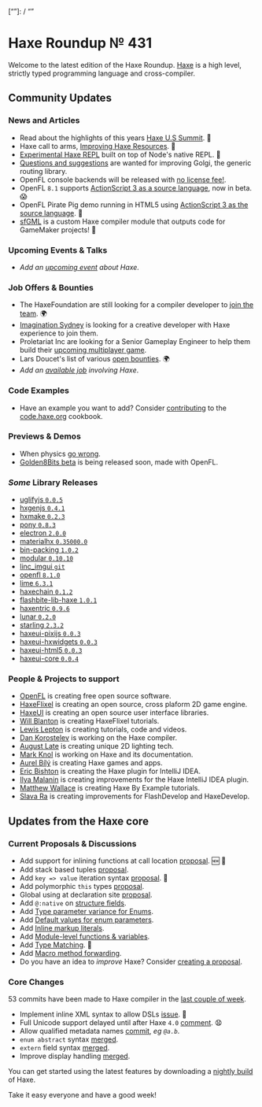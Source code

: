 [_template]: ../templates/roundup.html
[date]: / "2018-05-17 10:03:00"
[modified]: / "2018-05-17 10:55:00"
[published]: / "2018-05-17 12:00:00"
[description]: / "The latest news covering the Haxe community, featuring upcoming talks, the latest HaxeLib releases, game previews and lots more!"
[“”]: / “”

# Haxe Roundup № 431

Welcome to the latest edition of the Haxe Roundup. [Haxe](http://haxe.org/?ref=haxe.io) is a high level, strictly typed programming language and cross-compiler.

## Community Updates

### News and Articles

- Read about the highlights of this years [Haxe U.S Summit](https://haxe.org/blog/haxe-summit-recap/). :star2:
- Haxe call to arms, [Improving Haxe Resources](https://community.haxe.org/t/haxe-call-to-arms-improving-haxe-resources/688/1). :star2:
- [Experimental Haxe REPL](https://twitter.com/elsassph/status/994593613417013248) built on top of Node's native REPL. :star2:
- [Questions and suggestions](https://community.haxe.org/t/golgi-and-adadt/708/1) are wanted for improving Golgi, the generic routing library.
- OpenFL console backends will be released with [no license fee!](https://twitter.com/larsiusprime/status/992453418584330240).
- OpenFL `8.1` supports [ActionScript 3 as a source language](https://twitter.com/Open_FL/status/996909330988384256), now in beta. :scream:
- OpenFL Pirate Pig demo running in HTML5 using [ActionScript 3 as the source language](https://twitter.com/singmajesty/status/996570529778696192). :star2:
- [sfGML](https://yellowafterlife.itch.io/gamemaker-haxe) is a custom Haxe compiler module that outputs code for GameMaker projects! :star2:

### Upcoming Events & Talks

- _Add an [upcoming event](https://github.com/skial/haxe.io/labels/events) about Haxe._

### Job Offers & Bounties

- The HaxeFoundation are still looking for a compiler developer to [join the team](https://haxe.org/blog/hf-is-recruiting/). :earth_africa:
- [Imagination Sydney](https://github.com/skial/haxe.io/issues/505) is looking for a creative developer with Haxe experience to join them.
- Proletariat Inc are looking for a Senior Gameplay Engineer to help them build their [upcoming multiplayer game](https://twitter.com/cwaneck/status/988398620230766595).
- Lars Doucet's list of various [open bounties](https://github.com/larsiusprime/larsBounties/issues). :earth_africa:
- _Add an [available job](https://github.com/skial/haxe.io/labels/jobs) involving Haxe_.

### Code Examples

- Have an example you want to add? Consider [contributing](https://github.com/HaxeFoundation/code-cookbook#contributing-articles) to the [code.haxe.org](https://code.haxe.org/) cookbook.

### Previews & Demos

- When physics [go wrong](https://twitter.com/matanube/status/995996227249541120).
- [Golden8Bits beta](https://twitter.com/Criptomedia/status/995079414886039552) is being released soon, made with OpenFL.

### _Some_ Library Releases

- [uglifyjs `0.0.5`](http://lib.haxe.org/p/uglifyjs)
- [hxgenjs `0.4.1`](http://lib.haxe.org/p/hxgenjs)
- [hxmake `0.2.3`](http://lib.haxe.org/p/hxmake)
- [pony `0.8.3`](http://lib.haxe.org/p/pony)
- [electron `2.0.0`](http://lib.haxe.org/p/electron)
- [materialhx `0.35000.0`](http://lib.haxe.org/p/materialhx)
- [bin-packing `1.0.2`](http://lib.haxe.org/p/bin-packing)
- [modular `0.10.10`](http://lib.haxe.org/p/modular)
- [linc_imgui `git`](https://github.com/Aidan63/linc_imgui)
- [openfl `8.1.0`](http://lib.haxe.org/p/openfl)
- [lime `6.3.1`](http://lib.haxe.org/p/lime)
- [haxechain `0.1.2`](http://lib.haxe.org/p/haxechain)
- [flashbite-lib-haxe `1.0.1`](http://lib.haxe.org/p/flashbite-lib-haxe)
- [haxentric `0.9.6`](http://lib.haxe.org/p/Haxentric)
- [lunar `0.2.0`](http://lib.haxe.org/p/lunar)
- [starling `2.3.2`](http://lib.haxe.org/p/starling)
- [haxeui-pixijs `0.0.3`](http://lib.haxe.org/p/haxeui-pixijs)
- [haxeui-hxwidgets `0.0.3`](http://lib.haxe.org/p/haxeui-hxwidgets)
- [haxeui-html5 `0.0.3`](http://lib.haxe.org/p/haxeui-html5)
- [haxeui-core `0.0.4`](http://lib.haxe.org/p/haxeui-core)


### People & Projects to support

- [OpenFL](https://www.patreon.com/openfl) is creating free open source software.
- [HaxeFlixel](https://www.patreon.com/haxeflixel) is creating an open source, cross plaform 2D game engine.
- [HaxeUI](https://www.patreon.com/haxeui) is creating an open source user interface libraries.
- [Will Blanton](https://www.patreon.com/x01010111) is creating HaxeFlixel tutorials.
- [Lewis Lepton](https://www.patreon.com/lewislepton) is creating tutorials, code and videos.
- [Dan Korostelev](https://www.patreon.com/nadako) is working on the Haxe compiler.
- [August Late](http://www.patreon.com/augustlate) is creating unique 2D lighting tech.
- [Mark Knol](https://www.patreon.com/markknol) is working on Haxe and its documentation.
- [Aurel Bílý](https://www.patreon.com/Aurel300) is creating Haxe games and apps.
- [Eric Bishton](https://www.patreon.com/EricBishton) is creating the Haxe plugin for IntelliJ IDEA.
- [Ilya Malanin](https://www.patreon.com/mayakwd) is creating improvements for the Haxe IntelliJ IDEA plugin.
- [Matthew Wallace](https://www.patreon.com/haxeexamples) is creating Haxe By Example tutorials.
- [Slava Ra](https://www.patreon.com/slavara) is creating improvements for FlashDevelop and HaxeDevelop.

## Updates from the Haxe core

### Current Proposals & Discussions

- Add support for inlining functions at call location [proposal](https://github.com/HaxeFoundation/haxe-evolution/pull/45). :new: :star2:
- Add stack based tuples [proposal](https://github.com/HaxeFoundation/haxe-evolution/pull/38).
- Add `key => value` iteration syntax [proposal](https://github.com/HaxeFoundation/haxe-evolution/pull/37). :star2:
- Add polymorphic `this` types [proposal](https://github.com/HaxeFoundation/haxe-evolution/pull/36).
- Global using at declaration site [proposal](https://github.com/HaxeFoundation/haxe-evolution/issues/35).
- Add `@:native` on [structure fields](https://github.com/HaxeFoundation/haxe-evolution/pull/32).
- Add [Type parameter variance for Enums](https://github.com/HaxeFoundation/haxe-evolution/pull/28).
- Add [Default values for enum parameters](https://github.com/HaxeFoundation/haxe-evolution/issues/27).
- Add [Inline markup literals](https://github.com/HaxeFoundation/haxe-evolution/pull/26).
- Add [Module-level functions & variables](https://github.com/HaxeFoundation/haxe-evolution/pull/24).
- Add [Type Matching](https://github.com/HaxeFoundation/haxe-evolution/pull/20). :star2:
- Add [Macro method forwarding](https://github.com/HaxeFoundation/haxe-evolution/pull/18).
- Do you have an idea to _improve_ Haxe? Consider [creating a proposal].

### Core Changes

53 commits have been made to Haxe compiler in the [last couple of week].

- Implement inline XML syntax to allow DSLs [issue](https://github.com/HaxeFoundation/haxe/issues/7035). :star2:
- Full Unicode support delayed until after Haxe `4.0` [comment](https://github.com/HaxeFoundation/haxe/pull/7009#issuecomment-387571658). :anguished:
- Allow qualified metadata names [commit](https://github.com/HaxeFoundation/haxe/commit/f85c1e1ff5c7898a58796d8ef6cffe7267c389b6), _eg `@a.b`_.
- `enum abstract` syntax [merged](https://github.com/HaxeFoundation/haxe/pull/6982).
- `extern` field syntax [merged](https://github.com/HaxeFoundation/haxe/pull/6984).
- Improve display handling [merged](https://github.com/HaxeFoundation/haxe/pull/7015).

You can get started using the latest features by downloading a [nightly build] of Haxe.

Take it easy everyone and have a good week!

[nightly build]: http://build.haxe.org
[creating a proposal]: https://github.com/HaxeFoundation/haxe-evolution
[last couple of week]: https://github.com/issues?utf8=%E2%9C%93&q=closed%3A2018-05-10..2018-05-17+org%3Ahaxefoundation+is%3Aclosed+
